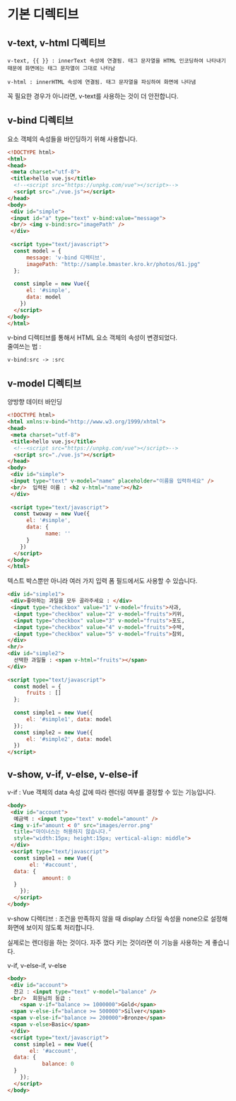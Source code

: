 # 기본 디렉티브

## v-text, v-html 디렉티브

```
v-text, {{ }} : innerText 속성에 연결됨. 태그 문자열을 HTML 인코딩하여 나타내기 때문에 화면에는 태그 문자열이 그대로 나타남

v-html : innerHTML 속성에 연결됨. 태그 문자열을 파싱하여 화면에 나타냄
```

꼭 필요한 경우가 아니라면, v-text를 사용하는 것이 더 안전합니다.


## v-bind 디렉티브
요소 객체의 속성들을 바인딩하기 위해 사용합니다.

```html
<!DOCTYPE html>  
<html>  
<head>  
 <meta charset="utf-8">  
 <title>hello vue.js</title>  
  <!--<script src="https://unpkg.com/vue"></script>-->  
  <script src="./vue.js"></script>  
</head>  
<body>  
 <div id="simple">  
 <input id="a" type="text" v-bind:value="message">  
 <br/> <img v-bind:src="imagePath" />  
 </div>  
  
 <script type="text/javascript">  
  const model = {  
      message: 'v-bind 디렉티브',  
	  imagePath: "http://sample.bmaster.kro.kr/photos/61.jpg"  
  };  
  
  const simple = new Vue({  
      el: '#simple',  
	  data: model  
    })  
  </script>  
</body>  
</html>
```

v-bind 디렉티브를 통해서 HTML 요소 객체의 속성이 변경되었다.
<br>
줄여쓰는 법 : 
```
v-bind:src -> :src
```

## v-model 디렉티브

양방향 데이터 바인딩

```html
<!DOCTYPE html>  
<html xmlns:v-bind="http://www.w3.org/1999/xhtml">  
<head>  
 <meta charset="utf-8">  
 <title>hello vue.js</title>  
  <!--<script src="https://unpkg.com/vue"></script>-->  
  <script src="./vue.js"></script>  
</head>  
<body>  
 <div id="simple">  
 <input type="text" v-model="name" placeholder="이름을 입력하세요" />  
 <br/>  입력된 이름 : <h2 v-html="name"></h2>  
 </div>  
  
 <script type="text/javascript">  
  const twoway = new Vue({  
      el: '#simple',  
	  data: {  
            name: ''  
	  }  
    })  
  </script>  
</body>  
</html>
```

텍스트 박스뿐만 아니라 여러 가지 입력 폼 필드에서도 사용할 수 있습니다.

```html
<div id="simple1">  
 <div>좋아하는 과일을 모두 골라주세요 : </div>  
 <input type="checkbox" value="1" v-model="fruits">사과,  
  <input type="checkbox" value="2" v-model="fruits">키위,  
  <input type="checkbox" value="3" v-model="fruits">포도,  
  <input type="checkbox" value="4" v-model="fruits">수박,  
  <input type="checkbox" value="5" v-model="fruits">참외,  
</div>  
<hr/>  
<div id="simple2">  
  선택한 과일들 : <span v-html="fruits"></span>  
</div>  
  
<script type="text/javascript">  
  const model = {  
      fruits : []  
  };  
  
  const simple1 = new Vue({  
      el: '#simple1', data: model  
  });  
  const simple2 = new Vue({  
      el: '#simple2', data: model  
  })  
</script>
```

## v-show, v-if, v-else, v-else-if

v-if : Vue 객체의 data 속성 값에 따라 렌더링 여부를 결정할 수 있는 기능입니다.
<br>

```html
<body>  
 <div id="account">  
  예금액 : <input type="text" v-model="amount" />  
 <img v-if="amount < 0" src="images/error.png"  
  title="마이너스는 허용하지 않습니다."  
  style="width:15px; height:15px; vertical-align: middle">  
 </div>  
 <script type="text/javascript">  
  const simple1 = new Vue({  
       el: '#account',  
  data: {  
           amount: 0  
  }  
    });  
  </script>  
</body>
```

v-show 디렉티브 : 조건을 만족하지 않을 때 display 스타일 속성을 none으로 설정해 화면에 보이지 않도록 처리합니다.
<br>

실제로는 렌더링을 하는 것이다. 자주 껐다 키는 것이라면 이 기능을 사용하는 게 좋습니다.
<br>

v-if, v-else-if, v-else
```html
<body>  
 <div id="account">  
  잔고 : <input type="text" v-model="balance" />  
 <br/>  회원님의 등급 :  
    <span v-if="balance >= 1000000">Gold</span>  
 <span v-else-if="balance >= 500000">Silver</span>  
 <span v-else-if="balance >= 200000">Bronze</span>  
 <span v-else>Basic</span>  
 </div>  
 <script type="text/javascript">  
  const simple1 = new Vue({  
       el: '#account',  
  data: {  
           balance: 0  
  }  
    });  
  </script>  
</body>
```



